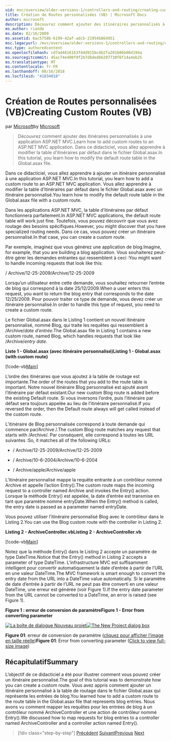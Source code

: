 ```yaml
---
uid: mvc/overview/older-versions-1/controllers-and-routing/creating-custom-routes-vb
title: Création de Routes personnalisées (VB) | Microsoft Docs
author: microsoft
description: Découvrez comment ajouter des itinéraires personnalisés à une application ASP.NET MVC. Dans ce didacticiel, vous allez apprendre à modifier la table d’itinéraires par défaut dans le fichier Global.asax.
ms.author: riande
ms.date: 02/16/2009
ms.assetid: 6ac5758b-6199-42af-adcb-21954b864951
msc.legacyurl: /mvc/overview/older-versions-1/controllers-and-routing/creating-custom-routes-vb
msc.type: authoredcontent
ms.openlocfilehash: cd7ad46161b3f44d915bc4b2fa201606b00d194a
ms.sourcegitcommit: 45ac74e400f9f2b7dbded66297730f6f14a4eb25
ms.translationtype: MT
ms.contentlocale: fr-FR
ms.lasthandoff: 08/16/2018
ms.locfileid: "41834018"
---
```

<a name="creating-custom-routes-vb"></a><span data-ttu-id="208b5-104">Création de Routes personnalisées (VB)</span><span class="sxs-lookup"><span data-stu-id="208b5-104">Creating Custom Routes (VB)</span></span>
====================
<span data-ttu-id="208b5-105">par [Microsoft](https://github.com/microsoft)</span><span class="sxs-lookup"><span data-stu-id="208b5-105">by [Microsoft](https://github.com/microsoft)</span></span>

> <span data-ttu-id="208b5-106">Découvrez comment ajouter des itinéraires personnalisés à une application ASP.NET MVC.</span><span class="sxs-lookup"><span data-stu-id="208b5-106">Learn how to add custom routes to an ASP.NET MVC application.</span></span> <span data-ttu-id="208b5-107">Dans ce didacticiel, vous allez apprendre à modifier la table d’itinéraires par défaut dans le fichier Global.asax.</span><span class="sxs-lookup"><span data-stu-id="208b5-107">In this tutorial, you learn how to modify the default route table in the Global.asax file.</span></span>


<span data-ttu-id="208b5-108">Dans ce didacticiel, vous allez apprendre à ajouter un itinéraire personnalisé à une application ASP.NET MVC.</span><span class="sxs-lookup"><span data-stu-id="208b5-108">In this tutorial, you learn how to add a custom route to an ASP.NET MVC application.</span></span> <span data-ttu-id="208b5-109">Vous allez apprendre à modifier la table d’itinéraires par défaut dans le fichier Global.asax avec un itinéraire personnalisé.</span><span class="sxs-lookup"><span data-stu-id="208b5-109">You learn how to modify the default route table in the Global.asax file with a custom route.</span></span>

<span data-ttu-id="208b5-110">Dans les applications ASP.NET MVC, la table d’itinéraires par défaut fonctionnera parfaitement.</span><span class="sxs-lookup"><span data-stu-id="208b5-110">In ASP.NET MVC applications, the default route table will work just fine.</span></span> <span data-ttu-id="208b5-111">Toutefois, vous pouvez découvrir que vous avez routage des besoins spécifiques.</span><span class="sxs-lookup"><span data-stu-id="208b5-111">However, you might discover that you have specialized routing needs.</span></span> <span data-ttu-id="208b5-112">Dans ce cas, vous pouvez créer un itinéraire personnalisé.</span><span class="sxs-lookup"><span data-stu-id="208b5-112">In that case, you can create a custom route.</span></span>

<span data-ttu-id="208b5-113">Par exemple, imaginez que vous générez une application de blog.</span><span class="sxs-lookup"><span data-stu-id="208b5-113">Imagine, for example, that you are building a blog application.</span></span> <span data-ttu-id="208b5-114">Vous souhaiterez peut-être gérer les demandes entrantes qui ressemblent à ceci :</span><span class="sxs-lookup"><span data-stu-id="208b5-114">You might want to handle incoming requests that look like this:</span></span>

<span data-ttu-id="208b5-115">/ Archive/12-25-2009</span><span class="sxs-lookup"><span data-stu-id="208b5-115">/Archive/12-25-2009</span></span>

<span data-ttu-id="208b5-116">Lorsqu’un utilisateur entre cette demande, vous souhaitez retourner l’entrée de blog qui correspond à la date 25/12/2009.</span><span class="sxs-lookup"><span data-stu-id="208b5-116">When a user enters this request, you want to return the blog entry that corresponds to the date 12/25/2009.</span></span> <span data-ttu-id="208b5-117">Pour pouvoir traiter ce type de demande, vous devez créer un itinéraire personnalisé.</span><span class="sxs-lookup"><span data-stu-id="208b5-117">In order to handle this type of request, you need to create a custom route.</span></span>

<span data-ttu-id="208b5-118">Le fichier Global.asax dans le Listing 1 contient un nouvel itinéraire personnalisé, nommé Blog, qui traite les requêtes qui ressemblent à /Archive/*date d’entrée*.</span><span class="sxs-lookup"><span data-stu-id="208b5-118">The Global.asax file in Listing 1 contains a new custom route, named Blog, which handles requests that look like /Archive/*entry date*.</span></span>

<span data-ttu-id="208b5-119">**Liste 1 - Global.asax (avec itinéraire personnalisé)**</span><span class="sxs-lookup"><span data-stu-id="208b5-119">**Listing 1 - Global.asax (with custom route)**</span></span>

[!code-vb[Main](creating-custom-routes-vb/samples/sample1.vb)]

<span data-ttu-id="208b5-120">L’ordre des itinéraires que vous ajoutez à la table de routage est importante.</span><span class="sxs-lookup"><span data-stu-id="208b5-120">The order of the routes that you add to the route table is important.</span></span> <span data-ttu-id="208b5-121">Notre nouvel itinéraire Blog personnalisé est ajouté avant l’itinéraire par défaut existant.</span><span class="sxs-lookup"><span data-stu-id="208b5-121">Our new custom Blog route is added before the existing Default route.</span></span> <span data-ttu-id="208b5-122">Si vous inversons l’ordre, puis l’itinéraire par défaut sera toujours appelée au lieu de l’itinéraire personnalisé.</span><span class="sxs-lookup"><span data-stu-id="208b5-122">If you reversed the order, then the Default route always will get called instead of the custom route.</span></span>

<span data-ttu-id="208b5-123">L’itinéraire de Blog personnalisée correspond à toute demande qui commence par/Archive /.</span><span class="sxs-lookup"><span data-stu-id="208b5-123">The custom Blog route matches any request that starts with /Archive/.</span></span> <span data-ttu-id="208b5-124">Par conséquent, elle correspond à toutes les URL suivantes :</span><span class="sxs-lookup"><span data-stu-id="208b5-124">So, it matches all of the following URLs:</span></span>

- <span data-ttu-id="208b5-125">/ Archive/12-25-2009</span><span class="sxs-lookup"><span data-stu-id="208b5-125">/Archive/12-25-2009</span></span>

- <span data-ttu-id="208b5-126">/ Archive/10-6-2004</span><span class="sxs-lookup"><span data-stu-id="208b5-126">/Archive/10-6-2004</span></span>

- <span data-ttu-id="208b5-127">/ Archive/apple</span><span class="sxs-lookup"><span data-stu-id="208b5-127">/Archive/apple</span></span>

<span data-ttu-id="208b5-128">L’itinéraire personnalisé mappe la requête entrante à un contrôleur nommé Archive et appelle l’action Entry().</span><span class="sxs-lookup"><span data-stu-id="208b5-128">The custom route maps the incoming request to a controller named Archive and invokes the Entry() action.</span></span> <span data-ttu-id="208b5-129">Lorsque la méthode Entry() est appelée, la date d’entrée est transmise en tant que paramètre nommé entryDate.</span><span class="sxs-lookup"><span data-stu-id="208b5-129">When the Entry() method is called, the entry date is passed as a parameter named entryDate.</span></span>

<span data-ttu-id="208b5-130">Vous pouvez utiliser l’itinéraire personnalisé Blog avec le contrôleur dans le Listing 2.</span><span class="sxs-lookup"><span data-stu-id="208b5-130">You can use the Blog custom route with the controller in Listing 2.</span></span>

<span data-ttu-id="208b5-131">**Listing 2 - ArchiveController.vb**</span><span class="sxs-lookup"><span data-stu-id="208b5-131">**Listing 2 - ArchiveController.vb**</span></span>

[!code-vb[Main](creating-custom-routes-vb/samples/sample2.vb)]

<span data-ttu-id="208b5-132">Notez que la méthode Entry() dans le Listing 2 accepte un paramètre de type DateTime.</span><span class="sxs-lookup"><span data-stu-id="208b5-132">Notice that the Entry() method in Listing 2 accepts a parameter of type DateTime.</span></span> <span data-ttu-id="208b5-133">L’infrastructure MVC est suffisamment intelligent pour convertir automatiquement la date d’entrée à partir de l’URL en une valeur DateTime.</span><span class="sxs-lookup"><span data-stu-id="208b5-133">The MVC framework is smart enough to convert the entry date from the URL into a DateTime value automatically.</span></span> <span data-ttu-id="208b5-134">Si le paramètre de date d’entrée à partir de l’URL ne peut pas être converti en une valeur DateTime, une erreur est générée (voir Figure 1).</span><span class="sxs-lookup"><span data-stu-id="208b5-134">If the entry date parameter from the URL cannot be converted to a DateTime, an error is raised (see Figure 1).</span></span>

<span data-ttu-id="208b5-135">**Figure 1 : erreur de conversion de paramètre**</span><span class="sxs-lookup"><span data-stu-id="208b5-135">**Figure 1 - Error from converting parameter**</span></span>


<span data-ttu-id="208b5-136">[![La boîte de dialogue Nouveau projet](creating-custom-routes-vb/_static/image1.jpg)](creating-custom-routes-vb/_static/image1.png)</span><span class="sxs-lookup"><span data-stu-id="208b5-136">[![The New Project dialog box](creating-custom-routes-vb/_static/image1.jpg)](creating-custom-routes-vb/_static/image1.png)</span></span>

<span data-ttu-id="208b5-137">**Figure 01**: erreur de conversion de paramètre ([cliquez pour afficher l’image en taille réelle](creating-custom-routes-vb/_static/image2.png))</span><span class="sxs-lookup"><span data-stu-id="208b5-137">**Figure 01**: Error from converting parameter ([Click to view full-size image](creating-custom-routes-vb/_static/image2.png))</span></span>


## <a name="summary"></a><span data-ttu-id="208b5-138">Récapitulatif</span><span class="sxs-lookup"><span data-stu-id="208b5-138">Summary</span></span>

<span data-ttu-id="208b5-139">L’objectif de ce didacticiel a été pour illustrer comment vous pouvez créer un itinéraire personnalisé.</span><span class="sxs-lookup"><span data-stu-id="208b5-139">The goal of this tutorial was to demonstrate how you can create a custom route.</span></span> <span data-ttu-id="208b5-140">Vous avez appris comment ajouter un itinéraire personnalisé à la table de routage dans le fichier Global.asax qui représente les entrées de blog.</span><span class="sxs-lookup"><span data-stu-id="208b5-140">You learned how to add a custom route to the route table in the Global.asax file that represents blog entries.</span></span> <span data-ttu-id="208b5-141">Nous avons vu comment mapper les requêtes pour les entrées de blog à un contrôleur nommé ArchiveController et une action de contrôleur nommé Entry().</span><span class="sxs-lookup"><span data-stu-id="208b5-141">We discussed how to map requests for blog entries to a controller named ArchiveController and a controller action named Entry().</span></span>

> [!div class="step-by-step"]
> <span data-ttu-id="208b5-142">[Précédent](asp-net-mvc-controller-overview-vb.md)
> [Suivant](creating-a-route-constraint-vb.md)</span><span class="sxs-lookup"><span data-stu-id="208b5-142">[Previous](asp-net-mvc-controller-overview-vb.md)
[Next](creating-a-route-constraint-vb.md)</span></span>
